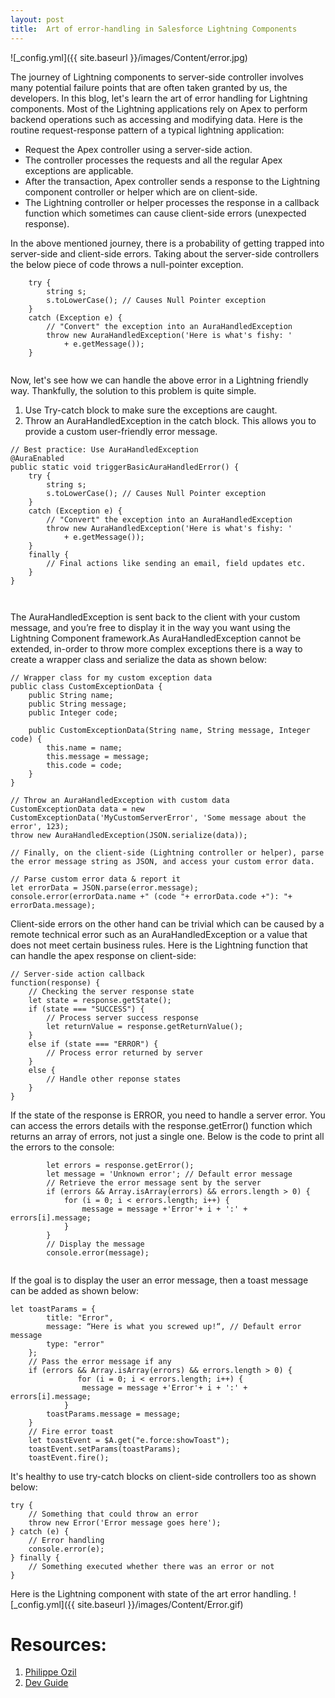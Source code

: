 ```yaml
---
layout: post
title:  Art of error-handling in Salesforce Lightning Components 
---
```

![_config.yml]({{ site.baseurl }}/images/Content/error.jpg)

The journey of Lightning components to server-side controller involves many potential failure points that are often taken granted by us, the developers. In this blog, let's learn the art of error handling for Lightning components. Most of the Lightning applications rely on Apex to perform backend operations such as accessing and modifying data.
Here is the routine request-response pattern of a typical lightning application:
* Request the Apex controller using a server-side action.
* The controller processes the requests and all the regular Apex exceptions are applicable. 
* After the transaction, Apex controller sends a response to the Lightning component controller or helper which are on client-side.
* The Lightning  controller or helper processes the response in a callback function which sometimes can cause client-side errors (unexpected response).

In the above mentioned journey, there is a probability of getting trapped into server-side and client-side errors. Taking about the server-side controllers the below piece of code throws a null-pointer exception. 
```
    try {
		string s;
        s.toLowerCase(); // Causes Null Pointer exception 
    }
    catch (Exception e) {
        // "Convert" the exception into an AuraHandledException
        throw new AuraHandledException('Here is what's fishy: '
            + e.getMessage());    
    }
    
```
Now, let's see how we can handle the above error in a Lightning friendly way. 
Thankfully, the solution to this problem is quite simple.
1. Use Try-catch block to make sure the exceptions are caught.
2. Throw an AuraHandledException in the catch block. This allows you to provide a custom user-friendly error message.

```
// Best practice: Use AuraHandledException
@AuraEnabled
public static void triggerBasicAuraHandledError() {
    try {
		string s;
        s.toLowerCase(); // Causes Null Pointer exception 
    }
    catch (Exception e) {
        // "Convert" the exception into an AuraHandledException
        throw new AuraHandledException('Here is what's fishy: '
            + e.getMessage());    
    }
    finally {
        // Final actions like sending an email, field updates etc. 
    }
}



```

The AuraHandledException is sent back to the client with your custom message, and you’re free to display it in the way you want using the Lightning Component framework.As AuraHandledException cannot be extended, in-order to throw more complex exceptions there is a way to create a wrapper class and serialize  the data as shown below:

```
// Wrapper class for my custom exception data
public class CustomExceptionData {
    public String name;
    public String message;
    public Integer code;

    public CustomExceptionData(String name, String message, Integer code) {
        this.name = name;
        this.message = message;
        this.code = code;
    }
}

// Throw an AuraHandledException with custom data
CustomExceptionData data = new CustomExceptionData('MyCustomServerError', 'Some message about the error', 123);
throw new AuraHandledException(JSON.serialize(data));

// Finally, on the client-side (Lightning controller or helper), parse the error message string as JSON, and access your custom error data.

// Parse custom error data & report it
let errorData = JSON.parse(error.message);
console.error(errorData.name +" (code "+ errorData.code +"): "+ errorData.message);

```

Client-side errors on the other hand can be trivial which can be caused by a remote technical error such as an AuraHandledException or a value that does not meet certain business rules. Here is the Lightning function that can handle the apex response on client-side:

```
// Server-side action callback
function(response) {
    // Checking the server response state
    let state = response.getState();
    if (state === "SUCCESS") {
        // Process server success response
        let returnValue = response.getReturnValue();
    }
    else if (state === "ERROR") {
        // Process error returned by server
    }
    else {
        // Handle other reponse states
    }
}

```
If the state of the response is ERROR, you need to handle a server error. You can access the errors details with the response.getError() function which returns an array of errors, not just a single one. Below is the code to print all the errors to the console:

```
        let errors = response.getError();
        let message = 'Unknown error'; // Default error message
        // Retrieve the error message sent by the server
        if (errors && Array.isArray(errors) && errors.length > 0) {
            for (i = 0; i < errors.length; i++) { 
                message = message +'Error'+ i + ':' + errors[i].message;
            }
        }
        // Display the message
        console.error(message);


```

If the goal is to display the user an error message, then a toast message can be added as shown below:

```
let toastParams = {
        title: "Error",
        message: “Here is what you screwed up!“, // Default error message
        type: "error"
    };
    // Pass the error message if any
    if (errors && Array.isArray(errors) && errors.length > 0) {
               for (i = 0; i < errors.length; i++) { 
                message = message +'Error'+ i + ':' + errors[i].message;
            }
        toastParams.message = message;
    }
    // Fire error toast
    let toastEvent = $A.get("e.force:showToast");
    toastEvent.setParams(toastParams);
    toastEvent.fire();

```

It's healthy to use try-catch blocks on client-side controllers too as shown below:

```
try {
    // Something that could throw an error
    throw new Error('Error message goes here');
} catch (e) {
    // Error handling
    console.error(e);
} finally {
    // Something executed whether there was an error or not
}

```

Here is the Lightning component with state of the art error handling. 
![_config.yml]({{ site.baseurl }}/images/Content/Error.gif)

# Resources:
1. [Philippe Ozil](https://developer.salesforce.com/blogs/2017/09/error-handling-best-practices-lightning-apex.html)
2. [Dev Guide](https://developer.salesforce.com/docs/atlas.en-us.apexcode.meta/apexcode/apex_exception_definition.htm)
